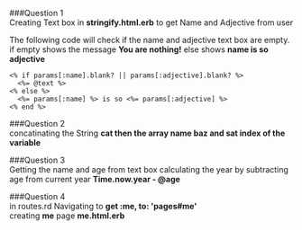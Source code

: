 
###Question 1<br >
Creating Text box in **stringify.html.erb** to get Name and Adjective from user <br >

The following code will check if the name and adjective text box are empty. if empty shows the message **You are nothing!** else shows **name is so adjective**

```
<% if params[:name].blank? || params[:adjective].blank? %>
  <%= @text %>
<% else %>
  <%= params[:name] %> is so <%= params[:adjective] %>
<% end %>
```

###Question 2<br >
concatinating the String **cat then the array name baz and sat index of the variable** <br >


###Question 3<br >
Getting the name and age from text box calculating the year by subtracting age from current year **Time.now.year - @age** <br >

###Question 4<br >
in routes.rd Navigating to **get :me, to: 'pages#me'** <br >
creating **me** page **me.html.erb** <br >






